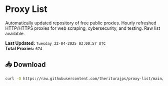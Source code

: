 # Proxy List

Automatically updated repository of free public proxies. Hourly refreshed HTTP/HTTPS proxies for web scraping, cybersecurity, and testing. Raw list available.

**Last Updated:** `Tuesday 22-04-2025 03:00:57 UTC`  
**Total Proxies:** `674`

## 📥 Download
```bash
curl -O https://raw.githubusercontent.com/theriturajps/proxy-list/main/proxies.txt
